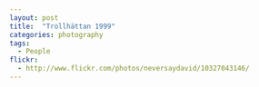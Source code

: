 ```yaml
---
layout: post
title:  "Trollhättan 1999"
categories: photography
tags:
  - People
flickr: 
  - http://www.flickr.com/photos/neversaydavid/10327043146/
---
```

